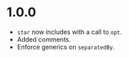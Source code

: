 # 1.0.0
* `star` now includes with a call to `opt`.
* Added comments.
* Enforce generics on `separatedBy`.